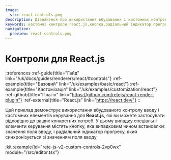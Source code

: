 ```yaml
---
image:
  src: react-controls.png
description: Дізнайтеся про використання вбудованих і кастомних контролів для React.js. У цьому прикладі представлено кнопку та радіальний індикатор прогресу, які випадковим чином встановлюються та синхронізуються зі значенням поля введення.
keywords: кастомні контроли,react.js,кнопка,радіальний індикатор прогресу
navigation:
  preview: react-controls.png
---
```


# Контроли для React.js

::references
:ref-guide{title="Гайд" link="/uk/docs/guides/renderers/react/#controls"}
:ref-example{title="Базовий" link="/uk/examples/basic/react"}
:ref-example{title="Кастомізація" link="/uk/examples/customization/react"}
:ref-github{title="Плагін" link="https://github.com/retejs/react-render-plugin"}
:ref-external{title="React.js" link="https://react.dev/"}
::

Цей приклад демонструє використання вбудованого контролу вводу і кастомних елементів керування для **React.js**, які ви можете застосувати відповідно до ваших конкретних потреб. У цьому випадку спеціальні елементи керування містять кнопку, яка випадковим чином встановлює значення поля вводу, і радіальний індикатор прогресу, який синхронізується зі значенням поля вводу

:kit
:example{id="rete-js-v2-custom-controls-2vp0wx" module="/src/editor.tsx"}
